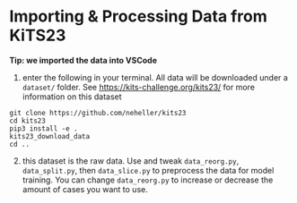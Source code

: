 # Importing & Processing Data from KiTS23

**Tip: we imported the data into VSCode**

1. enter the following in your terminal. All data will be downloaded under a ```dataset/``` folder. See https://kits-challenge.org/kits23/ for more information on this dataset
```
git clone https://github.com/neheller/kits23
cd kits23
pip3 install -e .
kits23_download_data
cd ..
```
2. this dataset is the raw data. Use and tweak ```data_reorg.py```, ```data_split.py```, then ```data_slice.py``` to preprocess the data for model training. You can change ```data_reorg.py``` to increase or decrease the amount of cases you want to use.
